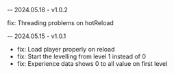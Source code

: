 -- 2024.05.18 - v1.0.2

fix: Threading problems on hotReload

-- 2024.05.15 - v1.0.1

- fix: Load player properly on reload
- fix: Start the levelling from level 1 instead of 0
- fix: Experience data shows 0 to all value on first level
